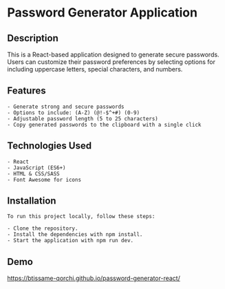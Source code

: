 # Password Generator Application

## Description

This is a React-based application designed to generate secure passwords. Users can customize their password preferences by selecting options for including uppercase letters, special characters, and numbers.

## Features

    - Generate strong and secure passwords
    - Options to include: (A-Z) (@!-$^+#) (0-9)
    - Adjustable password length (5 to 25 characters)
    - Copy generated passwords to the clipboard with a single click

## Technologies Used

    - React
    - JavaScript (ES6+)
    - HTML & CSS/SASS
    - Font Awesome for icons

## Installation 

    To run this project locally, follow these steps:

    - Clone the repository.
    - Install the dependencies with npm install.
    - Start the application with npm run dev.

## Demo
https://btissame-qorchi.github.io/password-generator-react/

